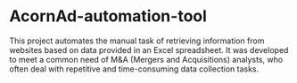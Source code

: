 # AcornAd-automation-tool
This project automates the manual task of retrieving information from websites based on data provided in an Excel spreadsheet. It was developed to meet a common need of M&amp;A (Mergers and Acquisitions) analysts, who often deal with repetitive and time-consuming data collection tasks.
